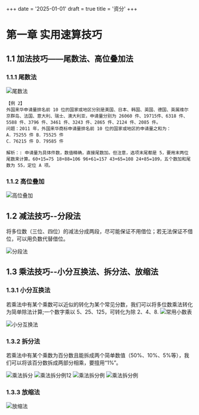 +++
date = '2025-01-01'
draft = true
title = '资分'
+++

# 第一章 实用速算技巧

## 1.1 加法技巧——尾数法、高位叠加法

### 1.1.1 尾数法

![尾数法](pics/尾数法.png)


```
【例 2】 
外国来华申请量排名前 10 位的国家或地区分别是美国、日本、韩国、英国、德国、英属维尔京群岛、法国、意大利、瑞士、澳大利亚，申请量分别为 26060 件、19715件、6318 件、5588 件、3796 件、3461 件、3243 件、2865 件、2124 件、2085 件。
问题：2011 年，外国来华商标申请量排名前 10 位的国家或地区的申请量之和为：
A．75255 件 B．75525 件
C．76215 件 D．79585 件

解析：: 申请量为具体件数，数值精确，直接尾数加。但注意，选项末尾都是 5，要用末两位尾数来计算。60+15=75 18+88=106 96+61=157 43+65=108 24+85=109，五个数加和尾数为 55，定位 A 项。
```

### 1.1.2 高位叠加

![高位叠加](pics/高位叠加.png)

## 1.2 减法技巧--分段法 

将多位数（三位、四位）的减法分成两段，尽可能保证不用借位；若无法保证不借位，可以用负数代替借位。

![分段法](pics/分段法.png)

## 1.3 乘法技巧--小分互换法、拆分法、放缩法

### 1.3.1 小分互换法
 
若乘法中有某个乘数可以近似的转化为某个常见分数，我们可以将多位数乘法转化为简单除法计算;一个数字乘以 5、25、125，可转化为除 2、4、8.
![常用小数表](pics/常用小数表.png)

![小分互换法](pics/小分互换法-例题.png)

### 1.3.2 拆分法

若乘法中有某个乘数为百分数且能拆成两个简单数值（50%、10%、5%等），我们可以将该百分数拆成两部分相乘，要擅用“1%”。

![乘法拆分](pics/乘法拆分.png)
![乘法拆分例12](pics/乘法拆分例1-2.png)
![乘法拆分例](pics/乘法拆分例3-1.png)
![乘法拆分例](pics/乘法拆分例3-2.png)

### 1.3.3 放缩法

![放缩法](pics/乘法放缩.png)


